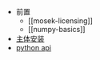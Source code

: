 - 前置
  - [[mosek-licensing]]
  - [[numpy-basics]]
- [主体安装](https://docs.mosek.com/9.3/install/installation.html#setting-up-the-license)
- [python api](https://docs.mosek.com/latest/pythonfusion/install-interface.html)